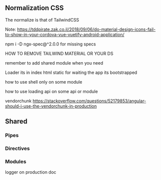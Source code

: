 
## Normalization CSS
The normalize is that of TailwindCSS

Note: https://tddpirate.zak.co.il/2018/09/06/do-material-design-icons-fail-to-show-in-your-cordova-vue-vuetify-android-application/

npm i -D ngx-spec@^2.0.0 for missing specs

HOW TO REMOVE
TAILWIND
MATERIAL
OR YOUR DS

remember to add shared module when you need

Loader its in index html static for waiting the app its bootstrapped

how to use shell only on some module

how to use loading api on some api or module

vendorchunk
https://stackoverflow.com/questions/52179853/angular-should-i-use-the-vendorchunk-in-production

[//]: # (TODO)
## Shared
### Pipes
### Directives
### Modules

logger on production doc
